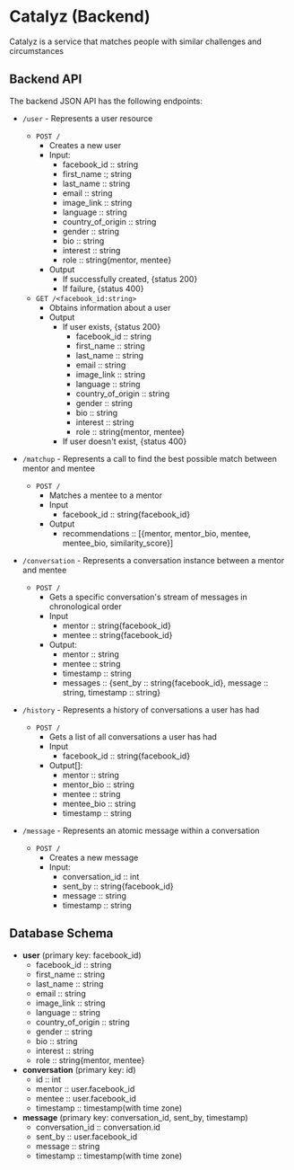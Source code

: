 # Catalyz (Backend)
Catalyz is a service that matches people with similar challenges and circumstances

## Backend API
The backend JSON API has the following endpoints:

* `/user` - Represents a user resource
  * `POST /`
    * Creates a new user
    * Input:
        * facebook_id :: string
        * first_name :; string
        * last_name :: string
        * email :: string
        * image_link :: string
        * language :: string
        * country_of_origin :: string
        * gender :: string
        * bio :: string
        * interest :: string
        * role :: string{mentor, mentee}    
    * Output
        * If successfully created, {status 200}
        * If failure, {status 400}
  * `GET /<facebook_id:string>`
    * Obtains information about a user
    * Output
        * If user exists, {status 200}
            * facebook_id :: string
            * first_name :: string
            * last_name :: string
            * email :: string
            * image_link :: string
            * language :: string
            * country_of_origin :: string
            * gender :: string
            * bio :: string
            * interest :: string
            * role :: string{mentor, mentee}
        * If user doesn't exist, {status 400}
        
* `/matchup` - Represents a call to find the best possible match between mentor and mentee
    * `POST /`
        * Matches a mentee to a mentor
        * Input
            * facebook_id :: string{facebook_id}
        * Output
            * recommendations :: [{mentor, mentor_bio, mentee, mentee_bio, similarity_score}]
        
* `/conversation` - Represents a conversation instance between a mentor and mentee
    * `POST /`
        * Gets a specific conversation's stream of messages in chronological order
        * Input
            * mentor :: string{facebook_id}
            * mentee :: string{facebook_id}
        * Output:
            * mentor :: string
            * mentee :: string
            * timestamp :: string
            * messages :: {sent_by :: string{facebook_id}, message :: string, timestamp :: string}
            
* `/history` - Represents a history of conversations a user has had
    * `POST /`
        * Gets a list of all conversations a user has had
        * Input
            * facebook_id :: string{facebook_id}
         * Output[]:
            * mentor :: string
            * mentor_bio :: string
            * mentee :: string
            * mentee_bio :: string
            * timestamp :: string

* `/message` - Represents an atomic message within a conversation
  * `POST /`
    * Creates a new message
    * Input:
        * conversation_id :: int
        * sent_by :: string{facebook_id}
        * message :: string
        * timestamp :: string

## Database Schema
* **user** (primary key: facebook_id)
    * facebook_id :: string
    * first_name :: string
    * last_name :: string
    * email :: string
    * image_link :: string
    * language :: string
    * country_of_origin :: string
    * gender :: string
    * bio :: string
    * interest :: string
    * role :: string{mentor, mentee}
* **conversation** (primary key: id)
    * id :: int
    * mentor :: user.facebook_id
    * mentee :: user.facebook_id
    * timestamp :: timestamp(with time zone)
* **message** (primary key: conversation_id, sent_by, timestamp)
    * conversation_id :: conversation.id
    * sent_by :: user.facebook_id
    * message :: string
    * timestamp :: timestamp(with time zone)
    